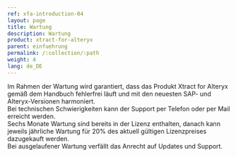 ```yaml
---
ref: xfa-introduction-04
layout: page
title: Wartung
description: Wartung
product: xtract-for-alteryx
parent: einfuehrung
permalink: /:collection/:path
weight: 4
lang: de_DE
---
```


Im Rahmen der Wartung wird garantiert, dass das Produkt Xtract for Alteryx gemäß dem Handbuch fehlerfrei läuft und mit den neuesten SAP- und Alteryx-Versionen harmoniert. <br>
Bei technischen Schwierigkeiten kann der Support per Telefon oder per Mail erreicht werden.<br>
Sechs Monate Wartung sind bereits in der Lizenz enthalten, danach kann jeweils jährliche Wartung für 20% des aktuell gültigen Lizenzpreises dazugekauft werden.<br>
Bei ausgelaufener Wartung verfällt das Anrecht auf Updates und Support.<br>
